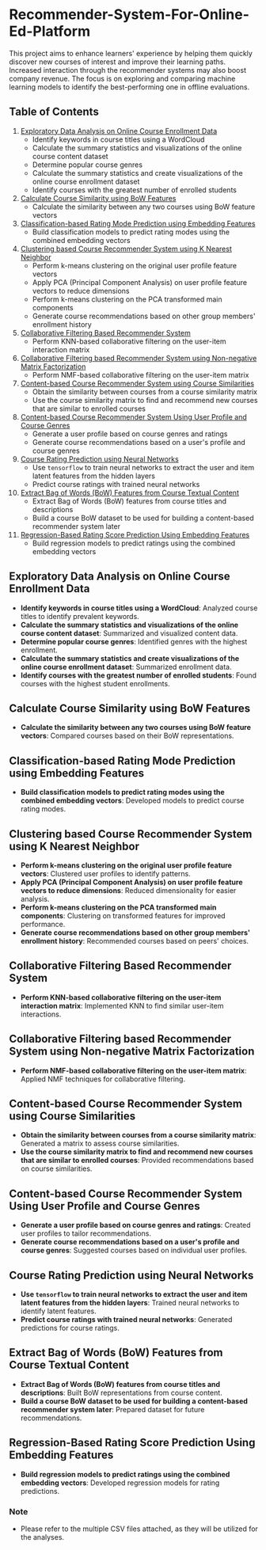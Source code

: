 # Recommender-System-For-Online-Ed-Platform
This project aims to enhance learners' experience by helping them quickly discover new courses of interest and improve their learning paths. Increased interaction through the recommender systems may also boost company revenue. The focus is on exploring and comparing machine learning models to identify the best-performing one in offline evaluations.

## Table of Contents
1. [Exploratory Data Analysis on Online Course Enrollment Data](#exploratory-data-analysis-on-online-course-enrollment-data)
    - Identify keywords in course titles using a WordCloud
    - Calculate the summary statistics and visualizations of the online course content dataset
    - Determine popular course genres
    - Calculate the summary statistics and create visualizations of the online course enrollment dataset
    - Identify courses with the greatest number of enrolled students
2. [Calculate Course Similarity using BoW Features](#calculate-course-similarity-using-bow-features)
    - Calculate the similarity between any two courses using BoW feature vectors
3. [Classification-based Rating Mode Prediction using Embedding Features](#classification-based-rating-mode-prediction-using-embedding-features)
    - Build classification models to predict rating modes using the combined embedding vectors
4. [Clustering based Course Recommender System using K Nearest Neighbor](#clustering-based-course-recommender-system-using-k-nearest-neighbor)
    - Perform k-means clustering on the original user profile feature vectors
    - Apply PCA (Principal Component Analysis) on user profile feature vectors to reduce dimensions
    - Perform k-means clustering on the PCA transformed main components
    - Generate course recommendations based on other group members' enrollment history
5. [Collaborative Filtering Based Recommender System](#collaborative-filtering-based-recommender-system)
    - Perform KNN-based collaborative filtering on the user-item interaction matrix
6. [Collaborative Filtering based Recommender System using Non-negative Matrix Factorization](#collaborative-filtering-based-recommender-system-using-non-negative-matrix-factorization)
    - Perform NMF-based collaborative filtering on the user-item matrix
7. [Content-based Course Recommender System using Course Similarities](#content-based-course-recommender-system-using-course-similarities)
    - Obtain the similarity between courses from a course similarity matrix
    - Use the course similarity matrix to find and recommend new courses that are similar to enrolled courses
8. [Content-based Course Recommender System Using User Profile and Course Genres](#content-based-course-recommender-system-using-user-profile-and-course-genres)
    - Generate a user profile based on course genres and ratings
    - Generate course recommendations based on a user's profile and course genres
9. [Course Rating Prediction using Neural Networks](#course-rating-prediction-using-neural-networks)
    - Use `tensorflow` to train neural networks to extract the user and item latent features from the hidden layers
    - Predict course ratings with trained neural networks
10. [Extract Bag of Words (BoW) Features from Course Textual Content](#extract-bag-of-words-bow-features-from-course-textual-content)
    - Extract Bag of Words (BoW) features from course titles and descriptions
    - Build a course BoW dataset to be used for building a content-based recommender system later
11. [Regression-Based Rating Score Prediction Using Embedding Features](#regression-based-rating-score-prediction-using-embedding-features)
    - Build regression models to predict ratings using the combined embedding vectors

## Exploratory Data Analysis on Online Course Enrollment Data
- **Identify keywords in course titles using a WordCloud**: Analyzed course titles to identify prevalent keywords.
- **Calculate the summary statistics and visualizations of the online course content dataset**: Summarized and visualized content data.
- **Determine popular course genres**: Identified genres with the highest enrollment.
- **Calculate the summary statistics and create visualizations of the online course enrollment dataset**: Summarized enrollment data.
- **Identify courses with the greatest number of enrolled students**: Found courses with the highest student enrollments.

## Calculate Course Similarity using BoW Features
- **Calculate the similarity between any two courses using BoW feature vectors**: Compared courses based on their BoW representations.

## Classification-based Rating Mode Prediction using Embedding Features
- **Build classification models to predict rating modes using the combined embedding vectors**: Developed models to predict course rating modes.

## Clustering based Course Recommender System using K Nearest Neighbor
- **Perform k-means clustering on the original user profile feature vectors**: Clustered user profiles to identify patterns.
- **Apply PCA (Principal Component Analysis) on user profile feature vectors to reduce dimensions**: Reduced dimensionality for easier analysis.
- **Perform k-means clustering on the PCA transformed main components**: Clustering on transformed features for improved performance.
- **Generate course recommendations based on other group members' enrollment history**: Recommended courses based on peers' choices.

## Collaborative Filtering Based Recommender System
- **Perform KNN-based collaborative filtering on the user-item interaction matrix**: Implemented KNN to find similar user-item interactions.

## Collaborative Filtering based Recommender System using Non-negative Matrix Factorization
- **Perform NMF-based collaborative filtering on the user-item matrix**: Applied NMF techniques for collaborative filtering.

## Content-based Course Recommender System using Course Similarities
- **Obtain the similarity between courses from a course similarity matrix**: Generated a matrix to assess course similarities.
- **Use the course similarity matrix to find and recommend new courses that are similar to enrolled courses**: Provided recommendations based on course similarities.

## Content-based Course Recommender System Using User Profile and Course Genres
- **Generate a user profile based on course genres and ratings**: Created user profiles to tailor recommendations.
- **Generate course recommendations based on a user's profile and course genres**: Suggested courses based on individual user profiles.

## Course Rating Prediction using Neural Networks
- **Use `tensorflow` to train neural networks to extract the user and item latent features from the hidden layers**: Trained neural networks to identify latent features.
- **Predict course ratings with trained neural networks**: Generated predictions for course ratings.

## Extract Bag of Words (BoW) Features from Course Textual Content
- **Extract Bag of Words (BoW) features from course titles and descriptions**: Built BoW representations from course content.
- **Build a course BoW dataset to be used for building a content-based recommender system later**: Prepared dataset for future recommendations.

## Regression-Based Rating Score Prediction Using Embedding Features
- **Build regression models to predict ratings using the combined embedding vectors**: Developed regression models for rating predictions.

### Note
- Please refer to the multiple CSV files attached, as they will be utilized for the analyses.
